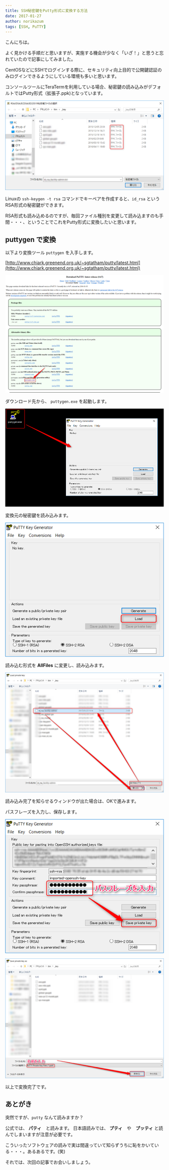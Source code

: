 ```yaml
---
title: SSH秘密鍵をPutty形式に変換する方法
date: 2017-01-27
author: norikazum
tags: [SSH, PuTTY]
---
```


こんにちは。

よく見かける手順だと思いますが、実施する機会が少なく「いざ！」と思うと忘れていたので記事にしてみました。

CentOSなどにSSHでログインする際に、セキュリティ向上目的で公開鍵認証のみログインできるようにしている環境も多いと思います。

コンソールツールにTeraTermを利用している場合、秘密鍵の読み込みがデフォルトではPutty形式（拡張子.ppk)となっています。

![](images/convert-ssh-secret-key-from-rsa-to-putty-1.png)

Linuxの `ssh-keygen -t rsa` コマンドでキーペアを作成すると、`id_rsa` というRSA形式の秘密鍵ができます。

RSA形式も読み込めるのですが、毎回ファイル種別を変更して読み込ますのも手間・・・、ということでこれをPutty形式に変換したいと思います。

## puttygen で変換

以下より変換ツール `puttygen` を入手します。

[http://www.chiark.greenend.org.uk/~sgtatham/putty/latest.html](http://www.chiark.greenend.org.uk/~sgtatham/putty/latest.html)

![](images/convert-ssh-secret-key-from-rsa-to-putty-2.png)

ダウンロード先から、 `puttygen.exe` を起動します。

![](images/convert-ssh-secret-key-from-rsa-to-putty-3.png)

変換元の秘密鍵を読み込みます。

![](images/convert-ssh-secret-key-from-rsa-to-putty-4.png)

読み込む形式を **AllFiles** に変更し、読み込みます。

![](images/convert-ssh-secret-key-from-rsa-to-putty-5.png)

読み込み完了を知らせるウィンドウが出た場合は、OKで進みます。

パスフレーズを入力し、保存します。

![](images/convert-ssh-secret-key-from-rsa-to-putty-6.png)

![](images/convert-ssh-secret-key-from-rsa-to-putty-7.png)

以上で変換完了です。


## あとがき

突然ですが、`putty` なんて読みますか？

公式では、 **パティ**　と読みます。
日本語読みでは、 **プティ**　や　**プッティ** と読んでしまいますが注意が必要です。

こういったソフトウェアの読みで実は間違っていて知らずうちに恥をかいている・・・。あるあるです。(笑)

それでは、次回の記事でお会いしましょう。
